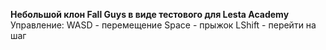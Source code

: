 <b>Небольшой клон Fall Guys в виде тестового для Lesta Academy</b>
Управление: 
WASD - перемещение
Space - прыжок
LShift - перейти на шаг
